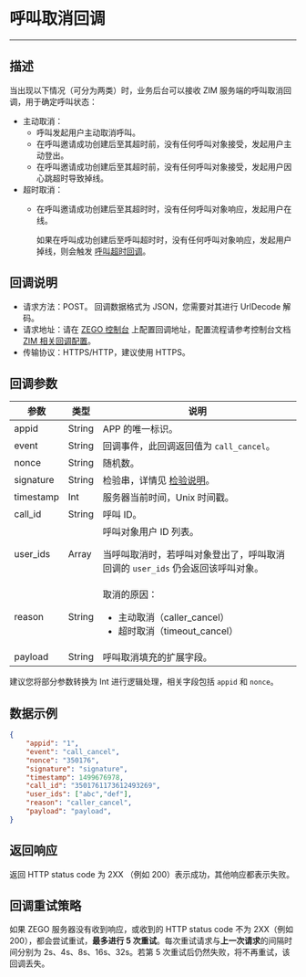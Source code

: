 
# 呼叫取消回调

- - -

## 描述

当出现以下情况（可分为两类）时，业务后台可以接收 ZIM 服务端的呼叫取消回调，用于确定呼叫状态：
- 主动取消：
    - 呼叫发起用户主动取消呼叫。
    - 在呼叫邀请成功创建后至其超时前，没有任何呼叫对象接受，发起用户主动登出。
    - 在呼叫邀请成功创建后至其超时前，没有任何呼叫对象接受，发起用户因心跳超时导致掉线。
- 超时取消：
    - 在呼叫邀请成功创建后至其超时时，没有任何呼叫对象响应，发起用户在线。

        <Note title="说明">

        如果在呼叫成功创建后至呼叫超时时，没有任何呼叫对象响应，发起用户掉线，则会触发 [呼叫超时回调](/zim-server/callbacks/call-invitation-timed-out)。
        </Note>


## 回调说明

- 请求方法：POST。
  <Note title="说明">
  回调数据格式为 JSON，您需要对其进行 UrlDecode 解码。
  </Note>
- 请求地址：请在 [ZEGO 控制台](https://console.zego.im/) 上配置回调地址，配置流程请参考控制台文档 [ZIM 相关回调配置](https://doc-zh.zego.im/article/17223)。
- 传输协议：HTTPS/HTTP，建议使用 HTTPS。

## 回调参数

| 参数 |	类型 | 说明 |
| -- | -- | -- |
| appid | String | APP 的唯一标识。 |
| event | String | 回调事件，此回调返回值为 `call_cancel`。 |
| nonce | String | 随机数。 |
| signature | String | 检验串，详情见 [检验说明](/zim-server/callbacks/authenticating-server-to-server-callbacks)。 |	
| timestamp | Int | 服务器当前时间，Unix 时间戳。 |
| call_id | String | 呼叫 ID。 |	
| user_ids | Array | 呼叫对象用户 ID 列表。<Note title="说明"><p>当呼叫取消时，若呼叫对象登出了，呼叫取消回调的 `user_ids` 仍会返回该呼叫对象。</p></Note> |
| reason | String | 取消的原因：<ul><li>主动取消（caller_cancel）</li><li>超时取消（timeout_cancel）</li></ul> |
| payload | String | 呼叫取消填充的扩展字段。 |	

<Note title="说明">

建议您将部分参数转换为 Int 进行逻辑处理，相关字段包括 `appid` 和 `nonce`。
</Note>



## 数据示例

```json
{
    "appid": "1",
    "event": "call_cancel",
    "nonce": "350176",
    "signature": "signature",
    "timestamp": 1499676978,
    "call_id": "3501761173612493269",
    "user_ids": ["abc","def"],
    "reason": "caller_cancel",
    "payload": "payload",
}
```

## 返回响应
返回 HTTP status code 为 2XX （例如 200）表示成功，其他响应都表示失败。

## 回调重试策略

如果 ZEGO 服务器没有收到响应，或收到的 HTTP status code 不为 2XX（例如 200），都会尝试重试，**最多进行 5 次重试**。每次重试请求与**上一次请求**的间隔时间分别为 2s、4s、8s、16s、32s。若第 5 次重试后仍然失败，将不再重试，该回调丢失。
